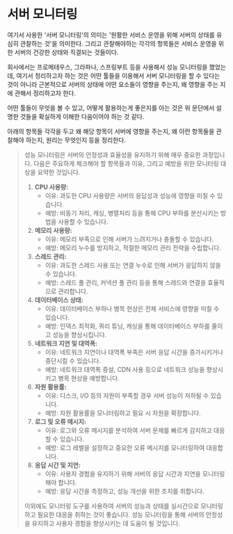# 서버 모니터링

여기서 사용한 '서버 모니터링'의 의미는 '원활한 서비스 운영을 위해 서버의 상태를 유심히 관찰하는 것'을 의미한다. 그리고 관찰해야하는 각각의 항목들은 서비스 운영을 위한 서버의 건강한 상태와 직결되는 것들이다.

회사에서는 프로메테우스, 그라파나, 스프링부트 등을 사용해서 성능 모니터링을 했었는데, 여기서 정리하고자 하는 것은 어떤 툴들을 이용해서 서버 모니터링을 할 수 있다는 것이 아니라 근본적으로 서버의 상태에 어떤 요소들이 영향을 주는지, 왜 영향을 주는 지에 관해서 정리하고자 한다.

어떤 툴들이 무엇을 볼 수 있고, 어떻게 활용하는게 좋은지를 아는 것은 위 문단에서 설명한 것들을 확실하게 이해한 다음이어야 하는 것 같다.

아래의 항목들 각각을 두고 왜 해당 항목이 서버에 영향을 주는지, 왜 이런 항목들을 관찰해야 하는지, 원리는 무엇인지 등을 정리한다.

> 성능 모니터링은 서버의 안정성과 효율성을 유지하기 위해 매우 중요한 과정입니다. 다음은 주요하게 체크해야 할 항목들과 이유, 그리고 예방을 위한 모니터링 대상을 요약한 것입니다.
>
> 1. **CPU 사용량:**
>    * 이유: 과도한 CPU 사용량은 서버의 응답성과 성능에 영향을 미칠 수 있습니다.
>    * 예방: 비동기 처리, 캐싱, 병렬처리 등을 통해 CPU 부하를 분산시키는 방법을 사용할 수 있습니다.
> 2. **메모리 사용량:**
>    * 이유: 메모리 부족으로 인해 서버가 느려지거나 충돌할 수 있습니다.
>    * 예방: 메모리 누수를 방지하고, 적절한 메모리 관리 전략을 수립합니다.
> 3. **스레드 관리:**
>    * 이유: 과도한 스레드 사용 또는 연결 누수로 인해 서버가 응답하지 않을 수 있습니다.
>    * 예방: 스레드 풀 관리, 커넥션 풀 관리 등을 통해 스레드와 연결을 효율적으로 관리합니다.
> 4. **데이터베이스 상태:**
>    * 이유: 데이터베이스 부하나 병목 현상은 전체 서비스에 영향을 미칠 수 있습니다.
>    * 예방: 인덱스 최적화, 쿼리 튜닝, 캐싱을 통해 데이터베이스 부하를 줄이고 성능을 향상시킵니다.
> 5. **네트워크 지연 및 대역폭:**
>    * 이유: 네트워크 지연이나 대역폭 부족은 서버 응답 시간을 증가시키거나 중단시킬 수 있습니다.
>    * 예방: 네트워크 대역폭 증설, CDN 사용 등으로 네트워크 성능을 향상시키고 병목 현상을 예방합니다.
> 6. **자원 활용률:**
>    * 이유: 디스크, I/O 등의 자원이 부족할 경우 서버 성능이 저하될 수 있습니다.
>    * 예방: 자원 활용률을 모니터링하고 필요 시 자원을 확장합니다.
> 7. **로그 및 오류 메시지:**
>    * 이유: 로그와 오류 메시지를 분석하여 서버 문제를 빠르게 감지하고 대응할 수 있습니다.
>    * 예방: 로그 레벨을 설정하고 중요한 오류 메시지를 모니터링하여 대응합니다.
> 8. **응답 시간 및 지연:**
>    * 이유: 사용자 경험을 유지하기 위해 서버의 응답 시간과 지연을 모니터링해야 합니다.
>    * 예방: 응답 시간을 측정하고, 성능 개선을 위한 조치를 취합니다.
>
> 이외에도 모니터링 도구를 사용하여 서버의 성능과 상태를 실시간으로 모니터링하고 필요한 대응을 취하는 것이 좋습니다. 성능 모니터링을 통해 서버의 안정성을 유지하고 사용자 경험을 향상시키는 데 도움이 될 것입니다.

